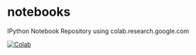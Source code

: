 # notebooks
IPython Notebook Repository using colab.research.google.com

[![Colab](https://colab.research.google.com/assets/colab-badge.svg)](https://colab.research.google.com/github/sdoro/notebooks)

